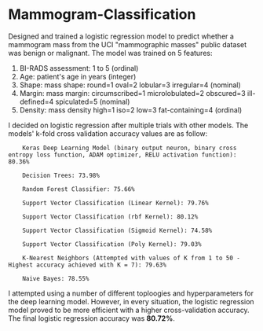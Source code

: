 # Mammogram-Classification

Designed and trained a logistic regression model to predict whether a mammogram mass from the UCI "mammographic masses" public dataset was benign or malignant. The model was trained on 5 features:

1. BI-RADS assessment: 1 to 5 (ordinal)
2. Age: patient's age in years (integer)
3. Shape: mass shape: round=1 oval=2 lobular=3 irregular=4 (nominal)
4. Margin: mass margin: circumscribed=1 microlobulated=2 obscured=3 ill-defined=4 spiculated=5 (nominal)
5. Density: mass density high=1 iso=2 low=3 fat-containing=4 (ordinal)

I decided on logistic regression after multiple trials with other models. The models' k-fold cross validation accuracy values are as follow:

        Keras Deep Learning Model (binary output neuron, binary cross entropy loss function, ADAM optimizer, RELU activation function): 80.36%

        Decision Trees: 73.98%
  
        Random Forest Classifier: 75.66%
  
        Support Vector Classification (Linear Kernel): 79.76%

        Support Vector Classification (rbf Kernel): 80.12%

        Support Vector Classification (Sigmoid Kernel): 74.58%

        Support Vector Classification (Poly Kernel): 79.03%

        K-Nearest Neighbors (Attempted with values of K from 1 to 50 - Highest accuracy achieved with K = 7): 79.63%

        Naive Bayes: 78.55%

I attempted using a number of different toploogies and hyperparameters for the deep learning model. However, in every situation, the logistic regression model proved to be more efficient with a higher cross-validation accuracy. The final logistic regression accuracy was **80.72%**.
